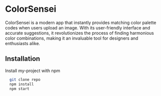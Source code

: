 # ColorSensei

ColorSensei is a modern app that instantly provides matching color palette codes when users upload an image. With its user-friendly interface and accurate suggestions, it revolutionizes the process of finding harmonious color combinations, making it an invaluable tool for designers and enthusiasts alike.

## Installation

Install my-project with npm

```bash
  git clone repo
  npm install
  npm start
```
